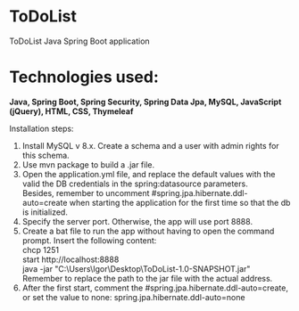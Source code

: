 # ToDoList
ToDoList Java Spring Boot application  

# Technologies used:
**Java, Spring Boot, Spring Security, Spring Data Jpa, MySQL, JavaScript (jQuery), HTML, CSS, Thymeleaf**

Installation steps:
1. Install MySQL v 8.x. Create a schema and a user with admin rights for this schema.  
2. Use mvn package to build a .jar file.  
3. Open the application.yml file, and replace the default values with the valid the DB credentials in the
spring:datasource parameters.  
Besides, remember to uncomment #spring.jpa.hibernate.ddl-auto=create when starting the application for the first time so that the db is initialized.
4. Specify the server port. Otherwise, the app will use port 8888.
5. Create a bat file to run the app without having to open the command prompt. 
Insert the following content:   
  chcp 1251  
  start http://localhost:8888  
  java -jar "C:\Users\Igor\Desktop\ToDoList-1.0-SNAPSHOT.jar"  
Remember to replace the path to the jar file with the actual address. 
6. After the first start, comment the #spring.jpa.hibernate.ddl-auto=create, or set the value to none: spring.jpa.hibernate.ddl-auto=none

